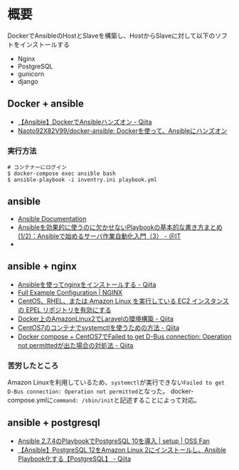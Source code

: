 # 概要
DockerでAnsibleのHostとSlaveを構築し、HostからSlaveに対して以下のソフトをインストールする
* Nginx
* PostgreSQL
* gunicorn
* django

## Docker + ansible
* [【Ansible】DockerでAnsibleハンズオン \- Qiita](https://qiita.com/Naoto9282/items/39eeefa5de652b857372)
* [Naoto92X82V99/docker\-ansible: Dockerを使って、Ansibleにハンズオン](https://github.com/Naoto92X82V99/docker-ansible)

### 実行方法
```shell
# コンテナーにログイン
$ docker-compose exec ansible bash
$ ansible-playbook -i inventry.ini playbook.yml
```

## ansible
* [Ansible Documentation](https://docs.ansible.com/)
* [Ansibleを効果的に使うのに欠かせないPlaybookの基本的な書き方まとめ \(1/2\)：Ansibleで始めるサーバ作業自動化入門（3） \- ＠IT](https://www.atmarkit.co.jp/ait/articles/1607/26/news013.html)
*

## ansible + nginx
* [Ansibleを使ってnginxをインストールする \- Qiita](https://qiita.com/takakuda/items/12d4fa568f71c8e20cef)
* [Full Example Configuration \| NGINX](https://www.nginx.com/resources/wiki/start/topics/examples/full/)
* [CentOS、RHEL、または Amazon Linux を実行している EC2 インスタンスの EPEL リポジトリを有効にする](https://aws.amazon.com/jp/premiumsupport/knowledge-center/ec2-enable-epel/)
* [Docker上のAmazonLinux2でLaravelの環境構築 \- Qiita](https://qiita.com/skyknsk/items/c9710bb952a854a32cfd)
* [CentOS7のコンテナでsystemctlを使うための方法 \- Qiita](https://qiita.com/Targityen/items/6e80b855b79d521412f0)
* [Docker compose \+ CentOS7でFailed to get D\-Bus connection: Operation not permittedが出た場合の対処法 \- Qiita](https://qiita.com/TsukasaGR/items/26b01ca5bd68c2aec251)

### 苦労したところ
Amazon Linuxを利用しているため、`systemctl`が実行できない`Failed to get D-Bus connection: Operation not permitted`となった。
docker-compose.ymlに`command: /sbin/init`と記述することによって対応。

## ansible + postgresql
* [Ansible 2\.7\.4のPlaybookでPostgreSQL 10を導入 \| setup \| OSS Fan](http://ossfan.net/setup/postgresql-44.html)
* [【Ansible】PostgreSQL 12をAmazon Linux 2にインストールし、Ansible Playbook化する【PostgreSQL】 \- Qiita](https://qiita.com/tmiki/items/00d22edc6a554f61bd04)
